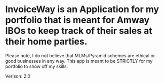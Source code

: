 <h1>InvoiceWay is an Application for my portfolio that is meant for Amway IBOs to keep track of their sales at their home parties.</h1>
<p>Please note, I do not believe that MLMs/Pyramid schemes are ethical or good businesses in any way. This app is meant to be STRICTLY for my portfolio to show off my skills.</p>
<p>Verison: 2.0</p>
